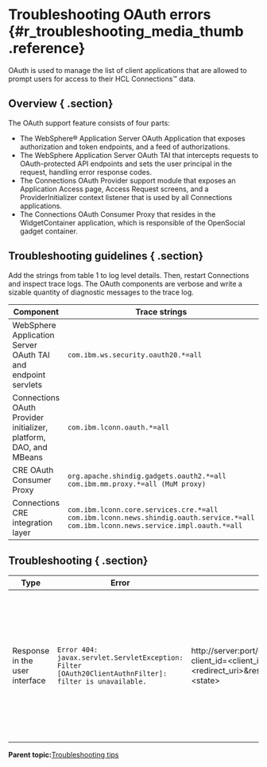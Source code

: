 # Troubleshooting OAuth errors {#r_troubleshooting_media_thumb .reference}

OAuth is used to manage the list of client applications that are allowed to prompt users for access to their HCL Connections™ data.

## Overview { .section}

The OAuth support feature consists of four parts:

-   The WebSphere® Application Server OAuth Application that exposes authorization and token endpoints, and a feed of authorizations.
-   The WebSphere Application Server OAuth TAI that intercepts requests to OAuth-protected API endpoints and sets the user principal in the request, handling error response codes.
-   The Connections OAuth Provider support module that exposes an Application Access page, Access Request screens, and a ProviderInitializer context listener that is used by all Connections applications.
-   The Connections OAuth Consumer Proxy that resides in the WidgetContainer application, which is responsible of the OpenSocial gadget container.

## Troubleshooting guidelines { .section}

Add the strings from table 1 to log level details. Then, restart Connections and inspect trace logs. The OAuth components are verbose and write a sizable quantity of diagnostic messages to the trace log.

|Component|Trace strings|
|---------|-------------|
|WebSphere Application Server OAuth TAI and endpoint servlets|`com.ibm.ws.security.oauth20.*=all`|
|Connections OAuth Provider initializer, platform, DAO, and MBeans|`com.ibm.lconn.oauth.*=all`|
|CRE OAuth Consumer Proxy|`org.apache.shindig.gadgets.oauth2.*=all com.ibm.mm.proxy.*=all (MuM proxy)`|
|Connections CRE integration layer|`com.ibm.lconn.core.services.cre.*=all` <br> `com.ibm.lconn.news.shindig.oauth.service.*=all` <br> `com.ibm.lconn.news.service.impl.oauth.*=all`|

## Troubleshooting { .section}

|Type|Error|URL|Reason|Solution|
|----|-----|---|------|--------|
|Response in the user interface|`Error 404: javax.servlet.ServletException: Filter [OAuth20ClientAuthnFilter]: filter is unavailable.`|http://server:port/oauth2/endpoint/connectionsProvider/authorize?client\_id=<client\_id\>&redirect\_uri=<redirect\_uri\>&response\_type=code&scope=Connections&state=<state\>|The authorization screen URL is invalid. This happens if the \{oauthSvcUrl\} placeholder in the authorization URL parameter was not replaced successfully.|Make sure the ProviderInitializer context listener completes initialization successfully. Check errors in the logs to find an appropriate solution for each case.|

**Parent topic:**[Troubleshooting tips](../troubleshoot/ts_c_ts_tips_overview.md)

